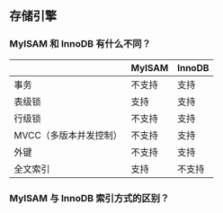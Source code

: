 ## 存储引擎

### MyISAM 和 InnoDB 有什么不同？

| | MyISAM | InnoDB |
| ---- | ---- | ---- |
| 事务 | 不支持 | 支持 |
| 表级锁 | 支持 | 支持 |
| 行级锁 | 不支持 | 支持 |
| MVCC（多版本并发控制） | 不支持 | 支持 |
| 外键 | 不支持 | 支持 |
| 全文索引 | 支持 | 不支持 |

### MyISAM 与 InnoDB 索引方式的区别？

